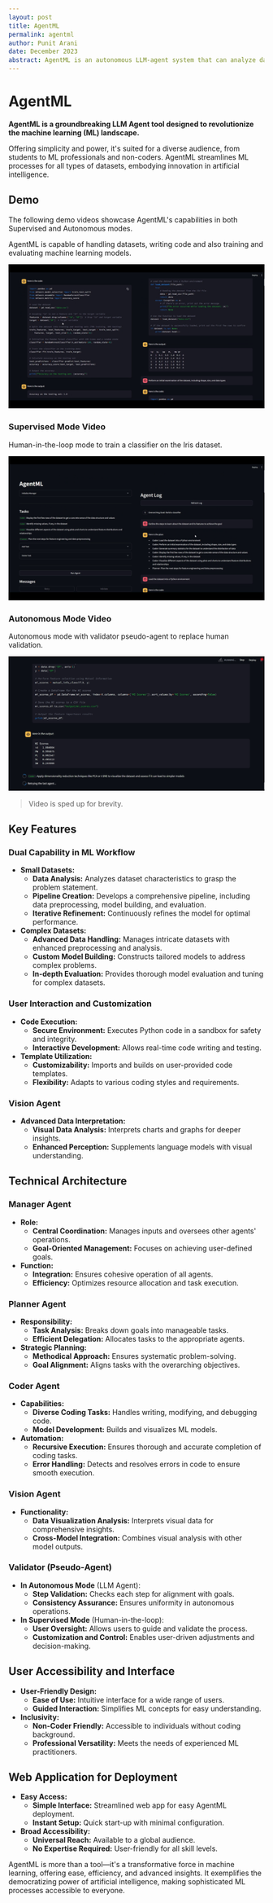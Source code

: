 ```yaml
---
layout: post
title: AgentML
permalink: agentml
author: Punit Arani
date: December 2023
abstract: AgentML is an autonomous LLM-agent system that can analyze datasets, write and execute code, train and evaluate machine learning models, and provide visual insights, enabling users from diverse backgrounds to efficiently build and deploy ML solutions without extensive coding expertise.
---
```


# AgentML

**AgentML is a groundbreaking LLM Agent tool designed to revolutionize the machine learning (ML) landscape.**

Offering simplicity and power, it's suited for a diverse audience, from students to ML professionals and non-coders.
AgentML streamlines ML processes for all types of datasets, embodying innovation in artificial intelligence.

## Demo

The following demo videos showcase AgentML's capabilities in both Supervised and Autonomous modes.

AgentML is capable of handling datasets, writing code and also training and evaluating machine learning models.

![AgentML Highlight](https://github.com/punitarani/AgentML/blob/master/docs/training-demo.png)

### Supervised Mode Video

Human-in-the-loop mode to train a classifier on the Iris dataset.

[![AgentML Supervised Demo](https://github.com/punitarani/AgentML/blob/master/docs/tasks-demo.png)](https://drive.google.com/file/d/1FmeKT7AlslZPFocpZgVqKc1bzUgE2rAn/view?usp=sharing)

### Autonomous Mode Video

Autonomous mode with validator pseudo-agent to replace human validation.

[![AgentML Autonomous Demo](https://github.com/punitarani/AgentML/blob/master/docs/autonomous-demo.png)](https://drive.google.com/file/d/19BLRT-t8P0pI8lcz8q3kvFDCQcS51Akz/view?usp=sharing)

> Video is sped up for brevity.

## Key Features

### Dual Capability in ML Workflow

- **Small Datasets:**
  - **Data Analysis:** Analyzes dataset characteristics to grasp the problem statement.
  - **Pipeline Creation:** Develops a comprehensive pipeline, including data preprocessing, model building, and
    evaluation.
  - **Iterative Refinement:** Continuously refines the model for optimal performance.
- **Complex Datasets:**
  - **Advanced Data Handling:** Manages intricate datasets with enhanced preprocessing and analysis.
  - **Custom Model Building:** Constructs tailored models to address complex problems.
  - **In-depth Evaluation:** Provides thorough model evaluation and tuning for complex datasets.

### User Interaction and Customization

- **Code Execution:**
  - **Secure Environment:** Executes Python code in a sandbox for safety and integrity.
  - **Interactive Development:** Allows real-time code writing and testing.
- **Template Utilization:**
  - **Customizability:** Imports and builds on user-provided code templates.
  - **Flexibility:** Adapts to various coding styles and requirements.

### Vision Agent

- **Advanced Data Interpretation:**
  - **Visual Data Analysis:** Interprets charts and graphs for deeper insights.
  - **Enhanced Perception:** Supplements language models with visual understanding.

## Technical Architecture

### Manager Agent

- **Role:**
  - **Central Coordination:** Manages inputs and oversees other agents' operations.
  - **Goal-Oriented Management:** Focuses on achieving user-defined goals.
- **Function:**
  - **Integration:** Ensures cohesive operation of all agents.
  - **Efficiency:** Optimizes resource allocation and task execution.

### Planner Agent

- **Responsibility:**
  - **Task Analysis:** Breaks down goals into manageable tasks.
  - **Efficient Delegation:** Allocates tasks to the appropriate agents.
- **Strategic Planning:**
  - **Methodical Approach:** Ensures systematic problem-solving.
  - **Goal Alignment:** Aligns tasks with the overarching objectives.

### Coder Agent

- **Capabilities:**
  - **Diverse Coding Tasks:** Handles writing, modifying, and debugging code.
  - **Model Development:** Builds and visualizes ML models.
- **Automation:**
  - **Recursive Execution:** Ensures thorough and accurate completion of coding tasks.
  - **Error Handling:** Detects and resolves errors in code to ensure smooth execution.

### Vision Agent

- **Functionality:**
  - **Data Visualization Analysis:** Interprets visual data for comprehensive insights.
  - **Cross-Model Integration:** Combines visual analysis with other model outputs.

### Validator (Pseudo-Agent)

- **In Autonomous Mode** (LLM Agent):
  - **Step Validation:** Checks each step for alignment with goals.
  - **Consistency Assurance:** Ensures uniformity in autonomous operations.
- **In Supervised Mode** (Human-in-the-loop):
  - **User Oversight:** Allows users to guide and validate the process.
  - **Customization and Control:** Enables user-driven adjustments and decision-making.

## User Accessibility and Interface

- **User-Friendly Design:**
  - **Ease of Use:** Intuitive interface for a wide range of users.
  - **Guided Interaction:** Simplifies ML concepts for easy understanding.
- **Inclusivity:**
  - **Non-Coder Friendly:** Accessible to individuals without coding background.
  - **Professional Versatility:** Meets the needs of experienced ML practitioners.

## Web Application for Deployment

- **Easy Access:**
  - **Simple Interface:** Streamlined web app for easy AgentML deployment.
  - **Instant Setup:** Quick start-up with minimal configuration.
- **Broad Accessibility:**
  - **Universal Reach:** Available to a global audience.
  - **No Expertise Required:** User-friendly for all skill levels.

AgentML is more than a tool—it's a transformative force in machine learning, offering ease, efficiency, and advanced
insights. It exemplifies the democratizing power of artificial intelligence, making sophisticated ML processes
accessible to everyone.
